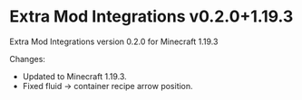 # Extra Mod Integrations v0.2.0+1.19.3

Extra Mod Integrations version 0.2.0 for Minecraft 1.19.3

Changes:

* Updated to Minecraft 1.19.3.
* Fixed fluid -> container recipe arrow position.
